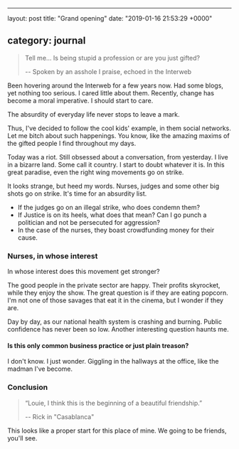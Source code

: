 * * *

layout: post
title: "Grand opening"
date: "2019-01-16 21:53:29 +0000"

## category: journal

> Tell me… Is being stupid a profession or are you just gifted?
>
> \-- Spoken by an asshole I praise, echoed in the Interweb

Been hovering around the Interweb for a few years now. Had some blogs, yet
nothing too serious. I cared little about them. Recently, change has become a
moral imperative. I should start to care.

The absurdity of everyday life never stops to leave a mark.

Thus, I've decided to follow the cool kids' example, in them social networks.
Let me bitch about such happenings. You know, like the amazing maxims of the
gifted people I find throughout my days.

Today was a riot. Still obsessed about a conversation, from yesterday. I live in
a bizarre land. Some call it country. I start to doubt whatever it is. In this
great paradise, even the right wing movements go on strike.

It looks strange, but heed my words. Nurses, judges and some other big shots go
on strike. It's time for an absurdity list.

-   If the judges go on an illegal strike, who does condemn them?
-   If Justice is on its heels, what does that mean? Can I go punch a politician
    and not be persecuted for aggression?
-   In the case of the nurses, they boast crowdfunding money for their cause.

### Nurses, in whose interest

In whose interest does this movement get stronger?

The good people in the private sector are happy. Their profits skyrocket, while
they enjoy the show. The great question is if they are eating popcorn. I'm not
one of those savages that eat it in the cinema, but I wonder if they are.

Day by day, as our national health system is crashing and burning. Public
confidence has never been so low. Another interesting question haunts me.

#### Is this only common business practice or just plain treason?

I don't know. I just wonder. Giggling in the hallways at the office, like the
madman I've become.

### Conclusion

> “Louie, I think this is the beginning of a beautiful friendship.”
>
> \-- Rick in "Casablanca"

This looks like a proper start for this place of mine. We going to be friends,
you'll see.
